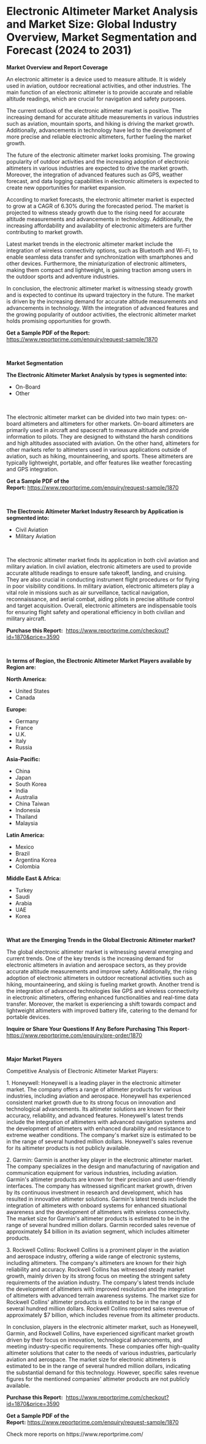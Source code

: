 <p><h1>Electronic Altimeter Market Analysis and Market Size: Global Industry Overview, Market Segmentation and Forecast (2024 to 2031)</h1></p><p><strong>Market Overview and Report Coverage</strong></p>
<p><p>An electronic altimeter is a device used to measure altitude. It is widely used in aviation, outdoor recreational activities, and other industries. The main function of an electronic altimeter is to provide accurate and reliable altitude readings, which are crucial for navigation and safety purposes.</p><p>The current outlook of the electronic altimeter market is positive. The increasing demand for accurate altitude measurements in various industries such as aviation, mountain sports, and hiking is driving the market growth. Additionally, advancements in technology have led to the development of more precise and reliable electronic altimeters, further fueling the market growth.</p><p>The future of the electronic altimeter market looks promising. The growing popularity of outdoor activities and the increasing adoption of electronic altimeters in various industries are expected to drive the market growth. Moreover, the integration of advanced features such as GPS, weather forecast, and data logging capabilities in electronic altimeters is expected to create new opportunities for market expansion.</p><p>According to market forecasts, the electronic altimeter market is expected to grow at a CAGR of 6.30% during the forecasted period. The market is projected to witness steady growth due to the rising need for accurate altitude measurements and advancements in technology. Additionally, the increasing affordability and availability of electronic altimeters are further contributing to market growth.</p><p>Latest market trends in the electronic altimeter market include the integration of wireless connectivity options, such as Bluetooth and Wi-Fi, to enable seamless data transfer and synchronization with smartphones and other devices. Furthermore, the miniaturization of electronic altimeters, making them compact and lightweight, is gaining traction among users in the outdoor sports and adventure industries.</p><p>In conclusion, the electronic altimeter market is witnessing steady growth and is expected to continue its upward trajectory in the future. The market is driven by the increasing demand for accurate altitude measurements and advancements in technology. With the integration of advanced features and the growing popularity of outdoor activities, the electronic altimeter market holds promising opportunities for growth.</p></p>
<p><strong>Get a Sample PDF of the Report:</strong> <a href="https://www.reportprime.com/enquiry/request-sample/1870">https://www.reportprime.com/enquiry/request-sample/1870</a></p>
<p>&nbsp;</p>
<p><strong>Market Segmentation</strong></p>
<p><strong>The Electronic Altimeter Market Analysis by types is segmented into:</strong></p>
<p><ul><li>On-Board</li><li>Other</li></ul></p>
<p>&nbsp;</p>
<p><p>The electronic altimeter market can be divided into two main types: on-board altimeters and altimeters for other markets. On-board altimeters are primarily used in aircraft and spacecraft to measure altitude and provide information to pilots. They are designed to withstand the harsh conditions and high altitudes associated with aviation. On the other hand, altimeters for other markets refer to altimeters used in various applications outside of aviation, such as hiking, mountaineering, and sports. These altimeters are typically lightweight, portable, and offer features like weather forecasting and GPS integration.</p></p>
<p><strong>Get a Sample PDF of the Report:</strong>&nbsp;<a href="https://www.reportprime.com/enquiry/request-sample/1870">https://www.reportprime.com/enquiry/request-sample/1870</a></p>
<p>&nbsp;</p>
<p><strong>The Electronic Altimeter Market Industry Research by Application is segmented into:</strong></p>
<p><ul><li>Civil Aviation</li><li>Military Aviation</li></ul></p>
<p>&nbsp;</p>
<p><p>The electronic altimeter market finds its application in both civil aviation and military aviation. In civil aviation, electronic altimeters are used to provide accurate altitude readings to ensure safe takeoff, landing, and cruising. They are also crucial in conducting instrument flight procedures or for flying in poor visibility conditions. In military aviation, electronic altimeters play a vital role in missions such as air surveillance, tactical navigation, reconnaissance, and aerial combat, aiding pilots in precise altitude control and target acquisition. Overall, electronic altimeters are indispensable tools for ensuring flight safety and operational efficiency in both civilian and military aircraft.</p></p>
<p><strong>Purchase this Report:</strong>&nbsp; <a href="https://www.reportprime.com/checkout?id=1870&price=3590">https://www.reportprime.com/checkout?id=1870&price=3590</a></p>
<p>&nbsp;</p>
<p><strong>In terms of Region, the Electronic Altimeter Market Players available by Region are:</strong></p>
<p>
    <p> <strong> North America: </strong>
        <ul>
            <li>United States</li>
            <li>Canada</li>
        </ul>
        </p> 
    <p> <strong> Europe: </strong>
        <ul>
            <li>Germany</li>
            <li>France</li>
            <li>U.K.</li>
            <li>Italy</li>
            <li>Russia</li>
        </ul>
        </p> 
    <p> <strong> Asia-Pacific: </strong>
        <ul>
            <li>China</li>
            <li>Japan</li>
            <li>South Korea</li>
            <li>India</li>
            <li>Australia</li>
            <li>China Taiwan</li>
            <li>Indonesia</li>
            <li>Thailand</li>
            <li>Malaysia</li>
        </ul>
        </p> 
    <p> <strong> Latin America: </strong>
        <ul>
            <li>Mexico</li>
            <li>Brazil</li>
            <li>Argentina Korea</li>
            <li>Colombia</li>
        </ul>
        </p> 
    <p> <strong> Middle East & Africa: </strong>
        <ul>
            <li>Turkey</li>
            <li>Saudi</li>
            <li>Arabia</li>
            <li>UAE</li>
            <li>Korea</li>
        </ul>
    </p>
    </p>
<p>&nbsp;</p>
<p><strong>What are the Emerging Trends in the Global Electronic Altimeter market?</strong></p>
<p><p>The global electronic altimeter market is witnessing several emerging and current trends. One of the key trends is the increasing demand for electronic altimeters in aviation and aerospace sectors, as they provide accurate altitude measurements and improve safety. Additionally, the rising adoption of electronic altimeters in outdoor recreational activities such as hiking, mountaineering, and skiing is fueling market growth. Another trend is the integration of advanced technologies like GPS and wireless connectivity in electronic altimeters, offering enhanced functionalities and real-time data transfer. Moreover, the market is experiencing a shift towards compact and lightweight altimeters with improved battery life, catering to the demand for portable devices.</p></p>
<p><strong>Inquire or Share Your Questions If Any Before Purchasing This Report</strong>- <a href="https://www.reportprime.com/enquiry/pre-order/1870">https://www.reportprime.com/enquiry/pre-order/1870</a></p>
<p>&nbsp;</p>
<p><strong>Major Market Players</strong></p>
<p><p>Competitive Analysis of Electronic Altimeter Market Players:</p><p>1. Honeywell: Honeywell is a leading player in the electronic altimeter market. The company offers a range of altimeter products for various industries, including aviation and aerospace. Honeywell has experienced consistent market growth due to its strong focus on innovation and technological advancements. Its altimeter solutions are known for their accuracy, reliability, and advanced features. Honeywell's latest trends include the integration of altimeters with advanced navigation systems and the development of altimeters with enhanced durability and resistance to extreme weather conditions. The company's market size is estimated to be in the range of several hundred million dollars. Honeywell's sales revenue for its altimeter products is not publicly available.</p><p>2. Garmin: Garmin is another key player in the electronic altimeter market. The company specializes in the design and manufacturing of navigation and communication equipment for various industries, including aviation. Garmin's altimeter products are known for their precision and user-friendly interfaces. The company has witnessed significant market growth, driven by its continuous investment in research and development, which has resulted in innovative altimeter solutions. Garmin's latest trends include the integration of altimeters with onboard systems for enhanced situational awareness and the development of altimeters with wireless connectivity. The market size for Garmin's altimeter products is estimated to be in the range of several hundred million dollars. Garmin recorded sales revenue of approximately $4 billion in its aviation segment, which includes altimeter products.</p><p>3. Rockwell Collins: Rockwell Collins is a prominent player in the aviation and aerospace industry, offering a wide range of electronic systems, including altimeters. The company's altimeters are known for their high reliability and accuracy. Rockwell Collins has witnessed steady market growth, mainly driven by its strong focus on meeting the stringent safety requirements of the aviation industry. The company's latest trends include the development of altimeters with improved resolution and the integration of altimeters with advanced terrain awareness systems. The market size for Rockwell Collins' altimeter products is estimated to be in the range of several hundred million dollars. Rockwell Collins reported sales revenue of approximately $7 billion, which includes revenue from its altimeter products.</p><p>In conclusion, players in the electronic altimeter market, such as Honeywell, Garmin, and Rockwell Collins, have experienced significant market growth driven by their focus on innovation, technological advancements, and meeting industry-specific requirements. These companies offer high-quality altimeter solutions that cater to the needs of various industries, particularly aviation and aerospace. The market size for electronic altimeters is estimated to be in the range of several hundred million dollars, indicating the substantial demand for this technology. However, specific sales revenue figures for the mentioned companies' altimeter products are not publicly available.</p></p>
<p><strong>Purchase this Report:</strong>&nbsp;&nbsp;<a href="https://www.reportprime.com/checkout?id=1870&price=3590">https://www.reportprime.com/checkout?id=1870&price=3590</a></p>
<p></p>
<p><strong>Get a Sample PDF of the Report:</strong>&nbsp;<a href="https://www.reportprime.com/enquiry/request-sample/1870">https://www.reportprime.com/enquiry/request-sample/1870</a></p>
<p>Check more reports on https://www.reportprime.com/</p>